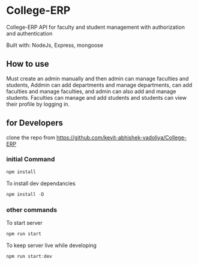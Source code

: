 
# College-ERP

College-ERP API for faculty and student management with authorization and authentication

Built with: NodeJs, Express, mongoose



## How to use
Must create an admin manually and then admin can manage faculties and students,
Addmin can add departments and manage departments, can add faculties and manage faculties, and admin can also add and manage students. Faculties can manage and add students and students can view their profile by logging in. 


## for Developers

clone the repo from https://github.com/kevit-abhishek-vadoliya/College-ERP

### initial Command 
```javascript 
npm install
```

To install dev dependancies
```javascript
npm install -D
```

### other commands

To start server
```javascript
npm run start
```

To keep server live while developing
```javascript
npm run start:dev
```
